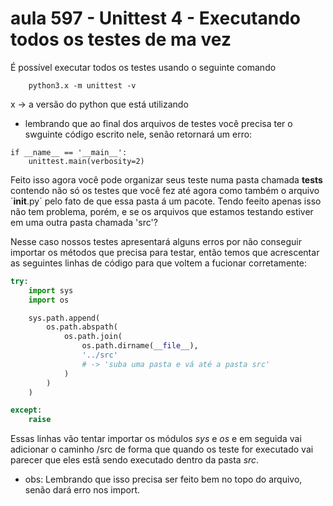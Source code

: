 # aula 597 - Unittest 4 - Executando todos os testes de ma vez
É possível executar todos os testes usando o seguinte comando 

        python3.x -m unittest -v

x -> a versão do python que está utilizando

- lembrando que ao final dos arquivos de testes você precisa ter o swguinte código escrito nele, senão retornará um erro:

~~~pyhton
if __name__ == '__main__':
    unittest.main(verbosity=2)
~~~

Feito isso agora você pode organizar seus teste numa pasta chamada **tests** contendo não só os testes que você fez até agora como também o arquivo ´__init__.py´ pelo fato de que essa pasta  á um pacote. Tendo feeito apenas isso não tem problema, porém, e se os arquivos que estamos testando estiver em uma outra pasta chamada 'src'?


Nesse caso nossos testes apresentará alguns erros por não conseguir importar os métodos que precisa para testar, então temos que acrescentar as seguintes linhas de código para que voltem a fucionar corretamente:

~~~python
try:
    import sys
    import os

    sys.path.append(
        os.path.abspath(
            os.path.join(
                os.path.dirname(__file__),
                '../src'
                # -> 'suba uma pasta e vá até a pasta src'
            )
        )
    )

except:
    raise
~~~
Essas linhas vão tentar importar os módulos *sys* e *os* e em seguida vai adicionar o caminho /src de forma que quando os teste for executado vai parecer que eles estã sendo executado dentro da pasta *src*.
- obs: Lembrando que isso precisa ser feito bem no topo do arquivo, senão dará erro nos import.